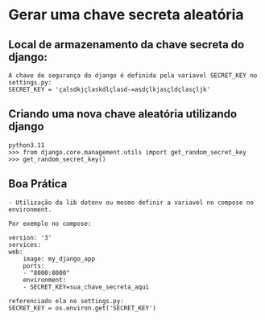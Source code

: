 # Gerar uma chave secreta aleatória
## Local de armazenamento da chave secreta do django:
    A chave de segurança do django é definida pela variavel SECRET_KEY no settings.py:
    SECRET_KEY = 'çalsdkjçlaskdlçlasd-=asdçlkjasçldçlasçljk'
 

## Criando uma nova chave aleatória utilizando django
    python3.11
    >>> from django.core.management.utils import get_random_secret_key
    >>> get_random_secret_key()

## Boa Prática
    - Utilização da lib dotenv ou mesmo definir a variavel no compose no environment.
    
    Por exemplo no compose:

    version: '3'
    services:
    web:
        image: my_django_app
        ports:
        - "8000:8000"
        environment:
        - SECRET_KEY=sua_chave_secreta_aqui

    referenciado ela no settings.py:
    SECRET_KEY = os.environ.get('SECRET_KEY')
